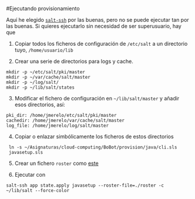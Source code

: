 #Ejecutando provisionamiento

Aquí he elegido
[`salt-ssh`](https://docs.saltstack.com/en/latest/topics/ssh/index.html)
por las buenas, pero no se puede ejecutar tan por las buenas. Si
quieres ejecutarlo sin necesidad de ser superusuario, hay que

1. Copiar todos los ficheros de configuración de `/etc/salt` a un
   directorio tuyo, `/home/usuario/lib`

2. Crear una serie de directorios para logs y cache.

```
mkdir -p ~/etc/salt/pki/master
mkdir -p ~/var/cache/salt/master
mkdir -p ~/log/salt/
mkdir -p ~/lib/salt/states
```

3. Modificar el fichero de configuración en `~/lib/salt/master` y
   añadir esos directorios, así:

```
pki_dir: /home/jmerelo/etc/salt/pki/master
cachedir: /home/jmerelo/var/cache/salt/master
log_file: /home/jmerelo/log/salt/master
```

4. Copiar o enlazar simbólicamente los ficheros de estos directorios

```
 ln -s ~/Asignaturas/cloud-computing/BoBot/provision/java/cli.sls
 javasetup.sls
```

5. Crear un fichero `roster` como [este](roster)

5. Ejecutar con


```
salt-ssh app state.apply javasetup --roster-file=./roster -c ~/lib/salt --force-color 
```
